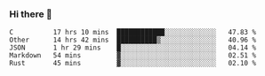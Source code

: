 ### Hi there 👋

<!--
**WShiBin/WShiBin** is a ✨ _special_ ✨ repository because its `README.md` (this file) appears on your GitHub profile.

Here are some ideas to get you started:

- 🔭 I’m currently working on ...
- 🌱 I’m currently learning ...
- 👯 I’m looking to collaborate on ...
- 🤔 I’m looking for help with ...
- 💬 Ask me about ...
- 📫 How to reach me: ...
- 😄 Pronouns: ...
- ⚡ Fun fact: ...
-->

<!--START_SECTION:waka-->
```text
C          17 hrs 10 mins  ████████████░░░░░░░░░░░░░   47.83 % 
Other      14 hrs 42 mins  ██████████▒░░░░░░░░░░░░░░   40.96 % 
JSON       1 hr 29 mins    █░░░░░░░░░░░░░░░░░░░░░░░░   04.14 % 
Markdown   54 mins         ▓░░░░░░░░░░░░░░░░░░░░░░░░   02.51 % 
Rust       45 mins         ▓░░░░░░░░░░░░░░░░░░░░░░░░   02.10 % 
```
<!--END_SECTION:waka-->
